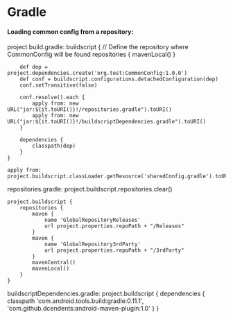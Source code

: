 Gradle
======

#### Loading common config from a repository: 

project build.gradle:
	buildscript { 
		// Define the repository where CommonConfig will be found
		repositories {
			mavenLocal()
		}

		def dep = project.dependencies.create('org.test:CommonConfig:1.0.0')
		def conf = buildscript.configurations.detachedConfiguration(dep)
		conf.setTransitive(false)
		
		conf.resolve().each {
			apply from: new URL("jar:${it.toURI()}!/repositories.gradle").toURI()
			apply from: new URL("jar:${it.toURI()}!/buildscriptDependencies.gradle").toURI()
		}
		
		dependencies {
			classpath(dep)
		}
	}

	apply from: project.buildscript.classLoader.getResource('sharedConfig.gradle').toURI()


repositories.gradle:
	project.buildscript.repositories.clear()

	project.buildscript {
		repositories {
			maven {
				name 'GlobalRepositoryReleases'
				url project.properties.repoPath + "/Releases"
			}
			maven {
				name 'GlobalRepository3rdParty'
				url project.properties.repoPath + "/3rdParty"
			}
			mavenCentral()
			mavenLocal()
		}
	}

buildscriptDependencies.gradle:
	project.buildscript {
		dependencies {
			classpath 'com.android.tools.build:gradle:0.11.1',
					'com.github.dcendents:android-maven-plugin:1.0'
		}
	}
